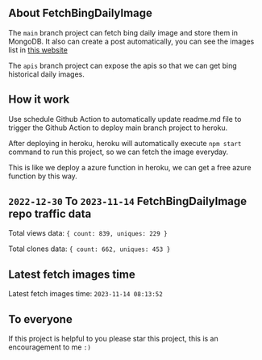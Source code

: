 ## About FetchBingDailyImage

The `main` branch project can fetch bing daily image and store them in MongoDB.
It also can create a post automatically, you can see the images list in [this website](https://oursalbum.netlify.app)

The `apis` branch project can expose the apis so that we can get bing historical daily images.

## How it work

Use schedule Github Action to automatically update readme.md file to trigger the Github Action to deploy main branch project to heroku.

After deploying in heroku, heroku will automatically execute `npm start` command to run this project, so we can fetch the image everyday.

This is like we deploy a azure function in heroku, we can get a free azure function by this way.

## `2022-12-30` To `2023-11-14` FetchBingDailyImage repo traffic data

Total views data: `{ count: 839, uniques: 229 }`

Total clones data: `{ count: 662, uniques: 453 }`

## Latest fetch images time

Latest fetch images time: `2023-11-14 08:13:52`

## To everyone

If this project is helpful to you please star this project, this is an encouragement to me `:)`



